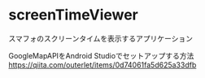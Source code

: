 # screenTimeViewer
スマフォのスクリーンタイムを表示するアプリケーション

GoogleMapAPIをAndroid Studioでセットアップする方法
https://qiita.com/outerlet/items/0d74061fa5d625a33dfb
